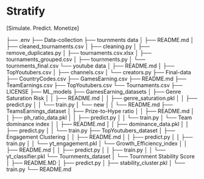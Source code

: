 # Stratify #

[Simulate. Predict. Monetize]


├── .env
├── Data-collection
    ├── tournments data
    │   ├── README.md
    │   ├── cleaned_tournaments.csv
    │   ├── cleaning.py
    │   ├── remove_duplicates.py
    │   ├── tournaments.csv.xlsx
    │   ├── tournaments_grouped.csv
    │   ├── tournments.py
    │   └── tournments_final.csv
    └── youtube data
    │   ├── README.md
    │   ├── TopYoutubers.csv
    │   ├── channels.csv
    │   └── creators.py
├── Final-data
    ├── CountryCodes.csv
    ├── GamesEarning.csv
    ├── README.md
    ├── TeamEarnings.csv
    ├── TopYoutubers.csv
    └── Tournaments.csv
├── LICENSE
├── ML_models
    ├── GamesEarning_datasets
    │   ├── Genre Saturation Risk
    │   │   ├── README.md
    │   │   ├── genre_saturation.pkl
    │   │   ├── predict.py
    │   │   └── train.py
    │   └── new
    │   │   └── README.md
    ├── TeamsEarnings_dataset
    │   ├── Prize-to-Hype ratio
    │   │   ├── README.md
    │   │   ├── ph_ratio_data.pkl
    │   │   ├── predict.py
    │   │   └── train.py
    │   └── Team dominance index
    │   │   ├── README.md
    │   │   ├── dominance_data.pkl
    │   │   ├── predict.py
    │   │   └── train.py
    ├── TopYoutubers_dataset
    │   ├── Engagement Clustering
    │   │   ├── README.md
    │   │   ├── predict.py
    │   │   ├── train.py
    │   │   └── yt_engagement.pkl
    │   └── Growth_Efficiency_index
    │   │   ├── README.md
    │   │   ├── predict.py
    │   │   ├── train.py
    │   │   └── yt_classifier.pkl
    └── Tournments_dataset
    │   └── Tournment Stability Score
    │       ├── README.MD
    │       ├── predict.py
    │       ├── stability_cluster.pkl
    │       └── train.py
└── README.md
